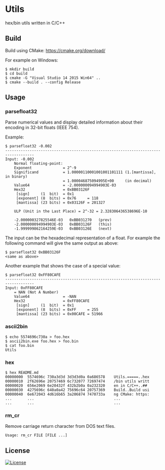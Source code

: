 Utils
=====

hex/bin utils written in C/C++

## Build

Build using CMake: https://cmake.org/download/

For example on Windows:

```
$ mkdir build
$ cd build
$ cmake -G "Visual Studio 14 2015 Win64" ..
$ cmake --build . --config Release
```

## Usage


### parsefloat32

Parse numerical values and display detailed information about their encoding in 32-bit floats (IEEE 754).

Example:
```
$ parsefloat32 -0.002
-----------------------------------------------------------------------------------
Input: -0.002
    Normal floating-point:
    Exponent              = 2^-9
    Significand           = 1.00000110001001001101111 (1.[mantissa], in binary)
                          = 1.000046875094995E+00     (in decimal)
    Value64               = -2.000000094994903E-03
    Hex32                 = 0xBB03126F
     [sign]     (1  bit)  = 0x1
     [exponent] (8  bits) = 0x76     = 118
     [mantissa] (23 bits) = 0x03126F = 201327

    ULP (Unit in the Last Place) = 2^-32 = 2.328306436538696E-10

    -2.000000327825546E-03   0xBB031270   (prev)
    -2.000000094994903E-03   0xBB03126F   (this)
    -1.999999862164259E-03   0xBB03126E   (next)

```

The input can be the hexadecimal representation of a float. For example the following command will give the same output as above:

```
$ parsefloat32 0xBB03126F
<same as above>
```

Another example that shows the case of a special value:

```
$ parsefloat32 0xFF80CAFE
-----------------------------------------------------------------------------------
Input: 0xFF80CAFE
    = NAN (Not A Number)
    Value64               = -NAN
    Hex32                 = 0xFF80CAFE
     [sign]     (1  bit)  = 0x1
     [exponent] (8  bits) = 0xFF     = 255
     [mantissa] (23 bits) = 0x00CAFE = 51966
```

### ascii2bin

```
$ echo 5574696c730a > foo.hex
$ ascii2bin.exe foo.hex > foo.bin
$ cat foo.bin
Utils
```

### hex

```
$ hex README.md
00000000  5574696c 730a3d3d 3d3d3d0a 0a686578    Utils.=====..hex
00000010  2f62696e 20757469 6c732077 72697474    /bin utils writt
00000020  656e2069 6e20432f 432b2b0a 0a232320    en in C/C++..##
00000030  4275696c 640a0a42 75696c64 20757369    Build..Build usi
00000040  6e672043 4d616b65 3a206874 7470733a    ng CMake: https:
...       ...                                    ...
...       ...                                    ...
```

### rm_cr

Remove carriage return character from DOS text files.

`Usage: rm_cr FILE [FILE ...]`


## License

[![License](http://img.shields.io/:license-mit-blue.svg?style=flat-square)](./LICENSE)

